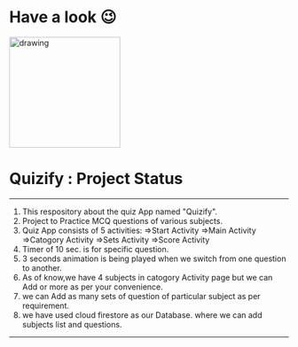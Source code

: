 # Have a look :wink:
<img src="https://user-images.githubusercontent.com/69449533/135419483-4791f3f1-4c18-4611-b96e-a104921a8aec.jpeg" src="https://user-images.githubusercontent.com/69449533/135419483-4791f3f1-4c18-4611-b96e-a104921a8aec.jpeg" alt="drawing" width="200"/>

# Quizify : Project Status
-----------------------------------------------------------------------------------------------------------------------------------------------------------------------------
1. This respository about the quiz App named "Quizify".
2. Project to Practice MCQ questions of various subjects.
3. Quiz App consists of 5 activities:
        =>Start Activity
        =>Main Activity
        =>Catogory Activity
        =>Sets Activity
        =>Score Activity
 4. Timer of 10 sec. is for specific question.
 5. 3 seconds animation is being played when we switch from one question to another.
 6. As of know,we have 4 subjects in catogory Activity page but we can Add or more as per your convenience.
 7. we can Add as many sets of question of particular subject as per requirement.
 8. we have used cloud firestore  as our Database. where we can add subjects list and questions.

-----------------------------------------------------------------------------------------------------------------------------------------------------------------------------
